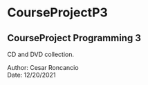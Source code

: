 # CourseProjectP3
CourseProject Programming 3
---------------------------------------------------------

CD and DVD collection.

Author: Cesar Roncancio
<br>
Date: 12/20/2021
